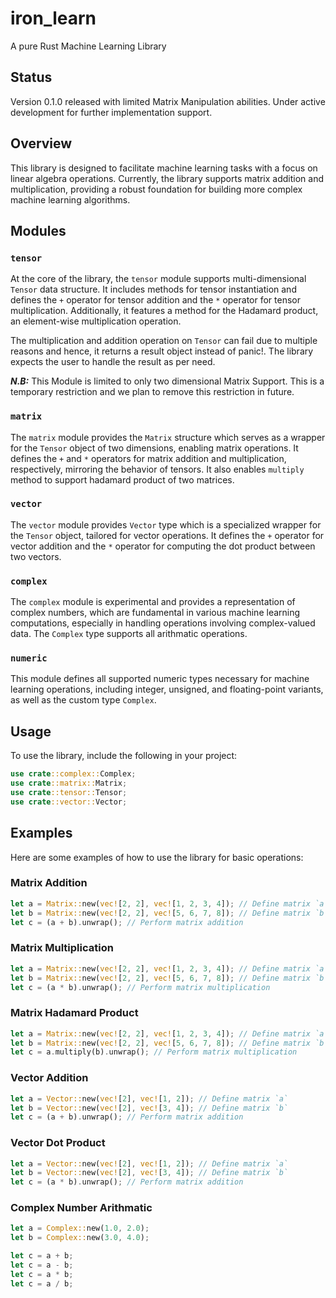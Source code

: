 # iron_learn
A pure Rust Machine Learning Library

## Status
Version 0.1.0 released with limited Matrix Manipulation abilities. Under active development for further implementation support.

## Overview
This library is designed to facilitate machine learning tasks with a focus on linear algebra operations. Currently, the library supports matrix addition and multiplication, providing a robust foundation for building more complex machine learning algorithms.

## Modules

### `tensor`
At the core of the library, the `tensor` module supports multi-dimensional `Tensor` data structure. It includes methods for tensor instantiation and defines the `+` operator for tensor addition and the `*` operator for tensor multiplication. Additionally, it features a method for the Hadamard product, an element-wise multiplication operation.

The multiplication and addition operation on `Tensor` can fail due to multiple reasons and hence, it returns a result object instead of panic!. The library expects the user to handle the result as per need.

__*N.B:*__ This Module is limited to only two dimensional Matrix Support. This is a temporary restriction and we plan to remove this restriction in future.

### `matrix`
The `matrix` module provides the `Matrix` structure which serves as a wrapper for the `Tensor` object of two dimensions, enabling matrix operations. It defines the `+` and `*` operators for matrix addition and multiplication, respectively, mirroring the behavior of tensors. It also enables `multiply` method to support hadamard product of two matrices.

### `vector`
The `vector` module provides `Vector` type which is a specialized wrapper for the `Tensor` object, tailored for vector operations. It defines the `+` operator for vector addition and the `*` operator for computing the dot product between two vectors.

### `complex`
The `complex` module is experimental and provides a representation of complex numbers, which are fundamental in various machine learning computations, especially in handling operations involving complex-valued data. The `Complex` type supports all arithmatic operations.

### `numeric`
This module defines all supported numeric types necessary for machine learning operations, including integer, unsigned, and floating-point variants, as well as the custom type `Complex`.


## Usage

To use the library, include the following in your project:

```rust
use crate::complex::Complex;
use crate::matrix::Matrix;
use crate::tensor::Tensor;
use crate::vector::Vector;
```

## Examples

Here are some examples of how to use the library for basic operations:

### Matrix Addition
```rust
let a = Matrix::new(vec![2, 2], vec![1, 2, 3, 4]); // Define matrix `a`
let b = Matrix::new(vec![2, 2], vec![5, 6, 7, 8]); // Define matrix `b`
let c = (a + b).unwrap(); // Perform matrix addition
```

### Matrix Multiplication
```rust
let a = Matrix::new(vec![2, 2], vec![1, 2, 3, 4]); // Define matrix `a`
let b = Matrix::new(vec![2, 2], vec![5, 6, 7, 8]); // Define matrix `b`
let c = (a * b).unwrap(); // Perform matrix multiplication
```

### Matrix Hadamard Product
```rust
let a = Matrix::new(vec![2, 2], vec![1, 2, 3, 4]); // Define matrix `a`
let b = Matrix::new(vec![2, 2], vec![5, 6, 7, 8]); // Define matrix `b`
let c = a.multiply(b).unwrap(); // Perform matrix multiplication
```

### Vector Addition
```rust
let a = Vector::new(vec![2], vec![1, 2]); // Define matrix `a`
let b = Vector::new(vec![2], vec![3, 4]); // Define matrix `b`
let c = (a + b).unwrap(); // Perform matrix addition
```

### Vector Dot Product
```rust
let a = Vector::new(vec![2], vec![1, 2]); // Define matrix `a`
let b = Vector::new(vec![2], vec![3, 4]); // Define matrix `b`
let c = (a * b).unwrap(); // Perform matrix addition
```

### Complex Number Arithmatic
```rust
let a = Complex::new(1.0, 2.0);
let b = Complex::new(3.0, 4.0);

let c = a + b;
let c = a - b;
let c = a * b;
let c = a / b;
```
